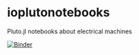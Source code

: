 # ioplutonotebooks
Pluto.jl notebooks about electrical machines

[![Binder](https://mybinder.org/badge_logo.svg)](https://mybinder.org/v2/gh/Ricardo-Luis/ioplutonotebooks/HEAD)
